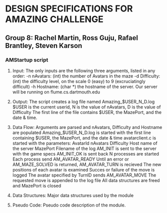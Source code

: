 # DESIGN SPECIFICATIONS FOR AMAZING CHALLENGE
## Group 8: Rachel Martin, Ross Guju, Rafael Brantley, Steven Karson

### AMStartup script
1. Input: The only inputs are the following three arguments, listed in any order:
	-n nAvatars: (int) the number of Avatars in the maze
	-d Difficulty: (int) the difficulty level, on the scale 0 (easy) to 9 (excruciatingly difficult)
	-h Hostname: (char *) the hostname of the server. Our server will be running on flume.cs.dartmouth.edu
2. Output: The script creates a log file named Amazing_$USER_N_D.log
		$USER is the current userid, 
		N is the value of nAvatars,
		D is the value of Difficulty
	The first line of the file contains $USER, the MazePort, and the date & time. 
3. Data Flow: 
	Arguments are parsed and nAvatars, Difficulty and Hostname are populated
	Amazing_$USER_N_D.log is started with the first line containing $USER, the MazePort, and the date & time
	avatarclient.c is started with the parameters:
		AvatarId 
		nAvatars 
		Difficulty 
		Host name of the server
		MazePort 
		Filename of the log 
		AM_INIT is sent to the server with the game specs
			AM_INIT_OK is sent back
		N processes are started
		Each process send AM_AVATAR_READY
		Until an error or AM_MAZE_SOLVED is returned,
			AM_AVATAR_TURN is recieved
			The new positions of each avatar is examined
			Succes or failure of the move is logged
			The avatar specified by TurnID sends AM_AVATAR_MOVE
			The requested move is appended to the log file
		All data structures are freed and MazePort is closed


4. Data Structures: Major data structures used by the module
5. Pseudo Code: Pseudo code description of the module.